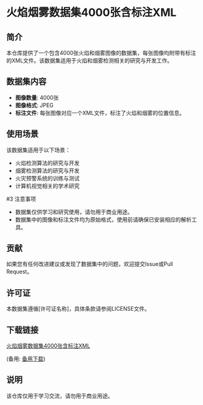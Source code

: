 # 火焰烟雾数据集4000张含标注XML

## 简介

本仓库提供了一个包含4000张火焰和烟雾图像的数据集，每张图像均附带有标注的XML文件。该数据集适用于火焰和烟雾检测相关的研究与开发工作。

## 数据集内容

- **图像数量**: 4000张
- **图像格式**: JPEG
- **标注文件**: 每张图像对应一个XML文件，标注了火焰和烟雾的位置信息。

## 使用场景

该数据集适用于以下场景：

- 火焰检测算法的研究与开发
- 烟雾检测算法的研究与开发
- 火灾预警系统的训练与测试
- 计算机视觉相关的学术研究

#3 注意事项

- 数据集仅供学习和研究使用，请勿用于商业用途。
- 数据集中的图像和标注文件均为原始格式，使用前请确保已安装相应的解析工具。

## 贡献

如果您有任何改进建议或发现了数据集中的问题，欢迎提交Issue或Pull Request。

## 许可证

本数据集遵循[许可证名称]，具体条款请参阅LICENSE文件。

## 下载链接
[火焰烟雾数据集4000张含标注XML](https://pan.quark.cn/s/406b78809cd8) 

(备用: [备用下载](https://pan.baidu.com/s/1ORrRRMM8fudTWNLBO-44cQ?pwd=1234))

## 说明

该仓库仅用于学习交流，请勿用于商业用途。
